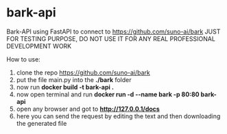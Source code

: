 # bark-api
Bark-API using FastAPI to connect to https://github.com/suno-ai/bark
JUST FOR TESTING PURPOSE, DO NOT USE IT FOR ANY REAL PROFESSIONAL DEVELOPMENT WORK
  
How to use:
  1. clone the repo https://github.com/suno-ai/bark
  2. put the file main.py into the **./bark** folder
  3. now run **docker build -t bark-api .** 
  4. now open terminal and run **docker run -d --name bark -p 80:80 bark-api**
  5. open any browser and got to **http://127.0.0.1/docs**
  6. here you can send the request by editing the text and then downloading the generated file
